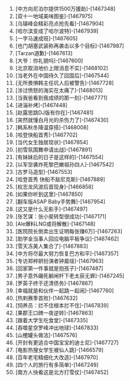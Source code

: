 
1. [中方向尼泊尔提供1500万援助]-[1467348]
1. [双十一地域美味图鉴]-[1467975]
1. [乌镇峰会精彩亮点抢先看]-[1467904]
1. [哈尔滨变成了哈尔波特]-[1467939]
1. [一字马速成班]-[1467605]
1. [也门胡塞武装称再袭击以多个目标]-[1467987]
1. [Tarzan道歉]-[1467613]
1. [大爷：你礼貌吗]-[1467600]
1. [北京取消地价上限消息不实]-[1468102]
1. [当老外在中国待久了回国后]-[1467544]
1. [无所畏惧韩主任坑人后被警告]-[1467728]
1. [涉过愤怒的海实在太痛了]-[1468013]
1. [当我爸看到我成绩的那一刻]-[1467771]
1. [进淄补烤]-[1467448]
1. [赵露思跳DJ版有你在]-[1467481]
1. [突然就懂白月光的杀伤力了]-[1467430]
1. [韩系秋冬降温穿搭]-[1468008]
1. [哈登快船首秀]-[1467702]
1. [当代女生独居现状]-[1467854]
1. [初雪氛围舞申请出战]-[1467891]
1. [有妹妹后的日子是这样的]-[1467554]
1. [以军空袭炸死黎巴嫩祖孙四人]-[1467542]
1. [古罗马造型]-[1467553]
1. [哈登首秀 快船不敌尼克斯]-[1467889]
1. [权志龙风波后首现身]-[1466858]
1. [如果你听到这里]-[1467850]
1. [翻车版ASAP Baby手势舞]-[1467954]
1. [这又是什么无影手]-[1467497]
1. [张艺谋：张小斐转型很成功]-[1467171]
1. [Ale爆料LNG或将解散]-[1467148]
1. [医院院长倒卖出生证明每张赚6万]-[1467263]
1. [助学金当事人回应电脑平板争议]-[1467462]
1. [雪天冻美人集合了]-[1467883]
1. [中方将尽最大努力恢复巴方和平]-[1467357]
1. [专访郑梓妍扮演者钟晨瑶]-[1467963]
1. [回家第一件事就是抱孩子]-[1467487]
1. [男子意外碾死躺闸杆下老太获无罪]-[1467245]
1. [罗英子终于还清债务]-[1467867]
1. [幸福就是和伙伴一起跳一起闹]-[1467760]
1. [热刺赛季首败]-[1467632]
1. [饲养员：拦不住根本拦不住]-[1467839]
1. [果郡王口碑一夜逆转]-[1467863]
1. [跟着大学生吃食堂]-[1467335]
1. [吞噬星空罗峰冲出地球]-[1467833]
1. [山楂罐头做法]-[1467576]
1. [开封有更适合中国宝宝的迪士尼]-[1467727]
1. [电影热搜女学生被仙人跳]-[1466579]
1. [百年老宅精细化大改造]-[1467970]
1. [四个人的旅行有多简单]-[1467249]
1. [南方人快看这是北方打雪仗]-[1467452]